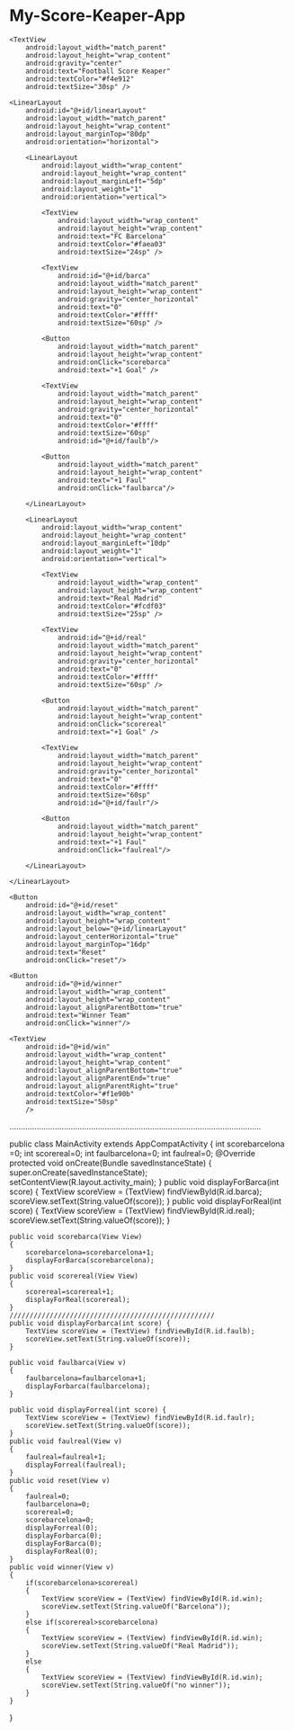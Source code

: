 # My-Score-Keaper-App
<?xml version="1.0" encoding="utf-8"?>
<RelativeLayout xmlns:android="http://schemas.android.com/apk/res/android"
    xmlns:tools="http://schemas.android.com/tools"
    android:layout_width="match_parent"
    android:layout_height="match_parent"
    android:background="@drawable/court"
    tools:context="com.example.android.footballkeaper.MainActivity">

    <TextView
        android:layout_width="match_parent"
        android:layout_height="wrap_content"
        android:gravity="center"
        android:text="Football Score Keaper"
        android:textColor="#f4e912"
        android:textSize="30sp" />

    <LinearLayout
        android:id="@+id/linearLayout"
        android:layout_width="match_parent"
        android:layout_height="wrap_content"
        android:layout_marginTop="80dp"
        android:orientation="horizontal">

        <LinearLayout
            android:layout_width="wrap_content"
            android:layout_height="wrap_content"
            android:layout_marginLeft="5dp"
            android:layout_weight="1"
            android:orientation="vertical">

            <TextView
                android:layout_width="wrap_content"
                android:layout_height="wrap_content"
                android:text="FC Barcelona"
                android:textColor="#faea03"
                android:textSize="24sp" />

            <TextView
                android:id="@+id/barca"
                android:layout_width="match_parent"
                android:layout_height="wrap_content"
                android:gravity="center_horizontal"
                android:text="0"
                android:textColor="#ffff"
                android:textSize="60sp" />

            <Button
                android:layout_width="match_parent"
                android:layout_height="wrap_content"
                android:onClick="scorebarca"
                android:text="+1 Goal" />

            <TextView
                android:layout_width="match_parent"
                android:layout_height="wrap_content"
                android:gravity="center_horizontal"
                android:text="0"
                android:textColor="#ffff"
                android:textSize="60sp"
                android:id="@+id/faulb"/>

            <Button
                android:layout_width="match_parent"
                android:layout_height="wrap_content"
                android:text="+1 Faul"
                android:onClick="faulbarca"/>

        </LinearLayout>

        <LinearLayout
            android:layout_width="wrap_content"
            android:layout_height="wrap_content"
            android:layout_marginLeft="10dp"
            android:layout_weight="1"
            android:orientation="vertical">

            <TextView
                android:layout_width="wrap_content"
                android:layout_height="wrap_content"
                android:text="Real Madrid"
                android:textColor="#fcdf03"
                android:textSize="25sp" />

            <TextView
                android:id="@+id/real"
                android:layout_width="match_parent"
                android:layout_height="wrap_content"
                android:gravity="center_horizontal"
                android:text="0"
                android:textColor="#ffff"
                android:textSize="60sp" />

            <Button
                android:layout_width="match_parent"
                android:layout_height="wrap_content"
                android:onClick="scorereal"
                android:text="+1 Goal" />

            <TextView
                android:layout_width="match_parent"
                android:layout_height="wrap_content"
                android:gravity="center_horizontal"
                android:text="0"
                android:textColor="#ffff"
                android:textSize="60sp"
                android:id="@+id/faulr"/>

            <Button
                android:layout_width="match_parent"
                android:layout_height="wrap_content"
                android:text="+1 Faul"
                android:onClick="faulreal"/>

        </LinearLayout>

    </LinearLayout>

    <Button
        android:id="@+id/reset"
        android:layout_width="wrap_content"
        android:layout_height="wrap_content"
        android:layout_below="@+id/linearLayout"
        android:layout_centerHorizontal="true"
        android:layout_marginTop="16dp"
        android:text="Reset"
        android:onClick="reset"/>

    <Button
        android:id="@+id/winner"
        android:layout_width="wrap_content"
        android:layout_height="wrap_content"
        android:layout_alignParentBottom="true"
        android:text="Winner Team"
        android:onClick="winner"/>

    <TextView
        android:id="@+id/win"
        android:layout_width="wrap_content"
        android:layout_height="wrap_content"
        android:layout_alignParentBottom="true"
        android:layout_alignParentEnd="true"
        android:layout_alignParentRight="true"
        android:textColor="#f1e90b"
        android:textSize="50sp"
        />

</RelativeLayout>
...............................................................................................................


public class MainActivity extends AppCompatActivity {
    int scorebarcelona =0;
    int scorereal=0;
    int faulbarcelona=0;
    int faulreal=0;
    @Override
    protected void onCreate(Bundle savedInstanceState) {
        super.onCreate(savedInstanceState);
        setContentView(R.layout.activity_main);
    }
    public void displayForBarca(int score) {
        TextView scoreView = (TextView) findViewById(R.id.barca);
        scoreView.setText(String.valueOf(score));
    }
    public void displayForReal(int score) {
        TextView scoreView = (TextView) findViewById(R.id.real);
        scoreView.setText(String.valueOf(score));
    }

    public void scorebarca(View View)
    {
        scorebarcelona=scorebarcelona+1;
        displayForBarca(scorebarcelona);
    }
    public void scorereal(View View)
    {
        scorereal=scorereal+1;
        displayForReal(scorereal);
    }
    ///////////////////////////////////////////////////
    public void displayForbarca(int score) {
        TextView scoreView = (TextView) findViewById(R.id.faulb);
        scoreView.setText(String.valueOf(score));
    }

    public void faulbarca(View v)
    {
        faulbarcelona=faulbarcelona+1;
        displayForbarca(faulbarcelona);
    }

    public void displayForreal(int score) {
        TextView scoreView = (TextView) findViewById(R.id.faulr);
        scoreView.setText(String.valueOf(score));
    }
    public void faulreal(View v)
    {
        faulreal=faulreal+1;
        displayForreal(faulreal);
    }
    public void reset(View v)
    {
        faulreal=0;
        faulbarcelona=0;
        scorereal=0;
        scorebarcelona=0;
        displayForreal(0);
        displayForbarca(0);
        displayForBarca(0);
        displayForReal(0);
    }
    public void winner(View v)
    {
        if(scorebarcelona>scorereal)
        {
            TextView scoreView = (TextView) findViewById(R.id.win);
            scoreView.setText(String.valueOf("Barcelona"));
        }
        else if(scorereal>scorebarcelona)
        {
            TextView scoreView = (TextView) findViewById(R.id.win);
            scoreView.setText(String.valueOf("Real Madrid"));
        }
        else
        {
            TextView scoreView = (TextView) findViewById(R.id.win);
            scoreView.setText(String.valueOf("no winner"));
        }
    }
}
